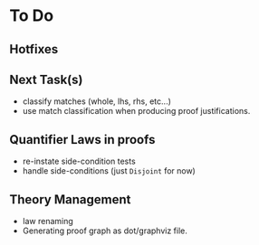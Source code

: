 # To Do

## Hotfixes

## Next Task(s)

* classify matches (whole, lhs, rhs, etc...)
* use match classification when producing proof justifications.

## Quantifier Laws in proofs

* re-instate side-condition tests
* handle side-conditions (just `Disjoint` for now)

## Theory Management

* law renaming
* Generating proof graph as dot/graphviz file.
